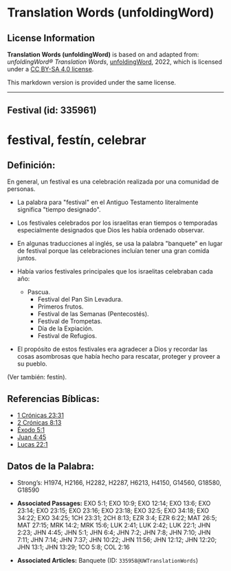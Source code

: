 # Translation Words (unfoldingWord)

## License Information

**Translation Words (unfoldingWord)** is based on and adapted from: _unfoldingWord® Translation Words_, [unfoldingWord](https://unfoldingword.org/utw), 2022, which is licensed under a [CC BY-SA 4.0 license](https://creativecommons.org/licenses/by-sa/4.0/legalcode.en).

This markdown version is provided under the same license.



--------------------------------

## Festival (id: 335961)

festival, festín, celebrar
==========================

Definición:
-----------

En general, un festival es una celebración realizada por una comunidad de personas.

* La palabra para "festival" en el Antiguo Testamento literalmente significa "tiempo designado".
* Los festivales celebrados por los israelitas eran tiempos o temporadas especialmente designados que Dios les había ordenado observar.
* En algunas traducciones al inglés, se usa la palabra "banquete" en lugar de festival porque las celebraciones incluían tener una gran comida juntos.
* Había varios festivales principales que los israelitas celebraban cada año:

    + Pascua.
        + Festival del Pan Sin Levadura.
        + Primeros frutos.
        + Festival de las Semanas (Pentecostés).
        + Festival de Trompetas.
        + Día de la Expiación.
        + Festival de Refugios.
* El propósito de estos festivales era agradecer a Dios y recordar las cosas asombrosas que había hecho para rescatar, proteger y proveer a su pueblo.

(Ver también: festín).

Referencias Bíblicas:
---------------------

* [1 Crónicas 23:31](https://ref.ly/1Chr23:31)
* [2 Crónicas 8:13](https://ref.ly/2Chr8:13)
* [Éxodo 5:1](https://ref.ly/Exod5:1)
* [Juan 4:45](https://ref.ly/John4:45)
* [Lucas 22:1](https://ref.ly/Luke22:1)

Datos de la Palabra:
--------------------

* Strong’s: H1974, H2166, H2282, H2287, H6213, H4150, G14560, G18580, G18590

* **Associated Passages:** EXO 5:1; EXO 10:9; EXO 12:14; EXO 13:6; EXO 23:14; EXO 23:15; EXO 23:16; EXO 23:18; EXO 32:5; EXO 34:18; EXO 34:22; EXO 34:25; 1CH 23:31; 2CH 8:13; EZR 3:4; EZR 6:22; MAT 26:5; MAT 27:15; MRK 14:2; MRK 15:6; LUK 2:41; LUK 2:42; LUK 22:1; JHN 2:23; JHN 4:45; JHN 5:1; JHN 6:4; JHN 7:2; JHN 7:8; JHN 7:10; JHN 7:11; JHN 7:14; JHN 7:37; JHN 10:22; JHN 11:56; JHN 12:12; JHN 12:20; JHN 13:1; JHN 13:29; 1CO 5:8; COL 2:16
* **Associated Articles:** Banquete (ID: `335958@UWTranslationWords`)

